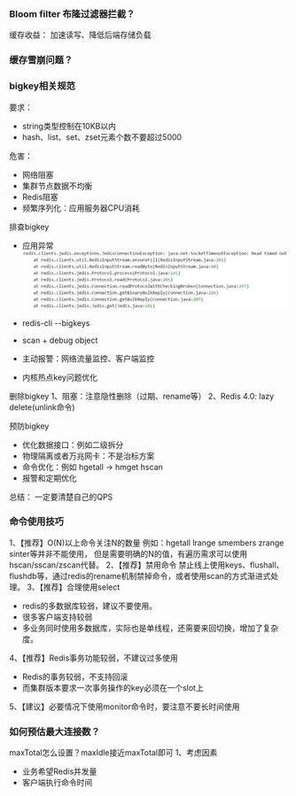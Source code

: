 ### Bloom filter 布隆过滤器拦截？

缓存收益： 加速读写、降低后端存储负载


### 缓存雪崩问题？

### bigkey相关规范
要求：
- string类型控制在10KB以内
- hash、list、set、zset元素个数不要超过5000

危害：
- 网络阻塞
- 集群节点数据不均衡
- Redis阻塞
- 频繁序列化：应用服务器CPU消耗

排查bigkey
- 应用异常
![avatar](./images/客户端应用读取超时.png)

- redis-cli --bigkeys
- scan + debug object
- 主动报警：网络流量监控、客户端监控
- 内核热点key问题优化


删除bigkey
1、阻塞：注意隐性删除（过期、rename等）
2、Redis 4.0: lazy delete(unlink命令)

预防bigkey
- 优化数据接口：例如二级拆分
- 物理隔离或者万兆网卡：不是治标方案
- 命令优化：例如 hgetall -> hmget hscan
- 报警和定期优化

总结：  一定要清楚自己的QPS

### 命令使用技巧
1、【推荐】O(N)以上命令关注N的数量
    例如：hgetall lrange smembers zrange sinter等并非不能使用，
    但是需要明确的N的值，有遍历需求可以使用hscan/sscan/zscan代替。
2、【推荐】禁用命令
    禁止线上使用keys、flushall、flushdb等，通过redis的rename机制禁掉命令，或者使用scan的方式渐进式处理。
3、【推荐】合理使用select
- redis的多数据库较弱，建议不要使用。
- 很多客户端支持较弱
- 多业务同时使用多数据库，实际也是单线程，还需要来回切换，增加了复杂度。

4、【推荐】Redis事务功能较弱，不建议过多使用
- Redis的事务较弱，不支持回滚
- 而集群版本要求一次事务操作的key必须在一个slot上

5、【建议】必要情况下使用monitor命令时，要注意不要长时间使用


### 如何预估最大连接数？
maxTotal怎么设置？maxIdle接近maxTotal即可
1、考虑因素
- 业务希望Redis并发量
- 客户端执行命令时间
